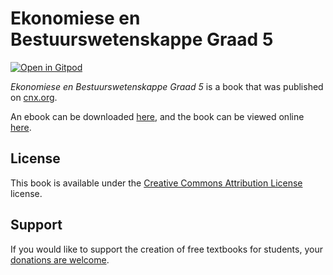 # Ekonomiese en Bestuurswetenskappe Graad 5

[![Open in Gitpod](https://gitpod.io/button/open-in-gitpod.svg)](https://gitpod.io/from-referrer/)

_Ekonomiese en Bestuurswetenskappe Graad 5_ is a book that was published on [cnx.org](https://cnx.org/).

An ebook can be downloaded [here](https://github.com/cnx-user-books/cnxbook-ekonomiese-en-bestuurswetenskappe-graad-5/releases/latest), and the book can be viewed online [here](https://github.com/cnx-user-books/cnxbook-ekonomiese-en-bestuurswetenskappe-graad-5/releases/latest).

## License
This book is available under the [Creative Commons Attribution License](./LICENSE) license.

## Support
If you would like to support the creation of free textbooks for students, your [donations are welcome](https://riceconnect.rice.edu/donation/support-openstax-banner).
